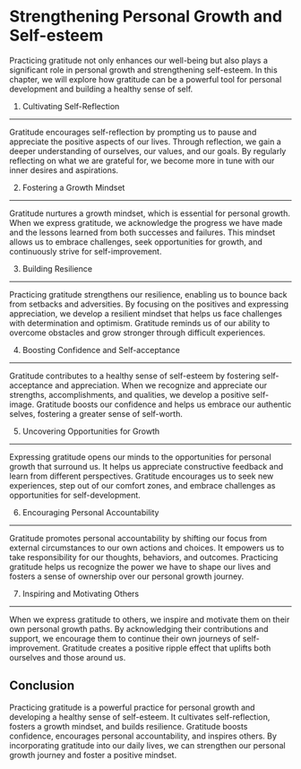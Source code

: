 Strengthening Personal Growth and Self-esteem
========================================================

Practicing gratitude not only enhances our well-being but also plays a significant role in personal growth and strengthening self-esteem. In this chapter, we will explore how gratitude can be a powerful tool for personal development and building a healthy sense of self.

1. Cultivating Self-Reflection
------------------------------

Gratitude encourages self-reflection by prompting us to pause and appreciate the positive aspects of our lives. Through reflection, we gain a deeper understanding of ourselves, our values, and our goals. By regularly reflecting on what we are grateful for, we become more in tune with our inner desires and aspirations.

2. Fostering a Growth Mindset
-----------------------------

Gratitude nurtures a growth mindset, which is essential for personal growth. When we express gratitude, we acknowledge the progress we have made and the lessons learned from both successes and failures. This mindset allows us to embrace challenges, seek opportunities for growth, and continuously strive for self-improvement.

3. Building Resilience
----------------------

Practicing gratitude strengthens our resilience, enabling us to bounce back from setbacks and adversities. By focusing on the positives and expressing appreciation, we develop a resilient mindset that helps us face challenges with determination and optimism. Gratitude reminds us of our ability to overcome obstacles and grow stronger through difficult experiences.

4. Boosting Confidence and Self-acceptance
------------------------------------------

Gratitude contributes to a healthy sense of self-esteem by fostering self-acceptance and appreciation. When we recognize and appreciate our strengths, accomplishments, and qualities, we develop a positive self-image. Gratitude boosts our confidence and helps us embrace our authentic selves, fostering a greater sense of self-worth.

5. Uncovering Opportunities for Growth
--------------------------------------

Expressing gratitude opens our minds to the opportunities for personal growth that surround us. It helps us appreciate constructive feedback and learn from different perspectives. Gratitude encourages us to seek new experiences, step out of our comfort zones, and embrace challenges as opportunities for self-development.

6. Encouraging Personal Accountability
--------------------------------------

Gratitude promotes personal accountability by shifting our focus from external circumstances to our own actions and choices. It empowers us to take responsibility for our thoughts, behaviors, and outcomes. Practicing gratitude helps us recognize the power we have to shape our lives and fosters a sense of ownership over our personal growth journey.

7. Inspiring and Motivating Others
----------------------------------

When we express gratitude to others, we inspire and motivate them on their own personal growth paths. By acknowledging their contributions and support, we encourage them to continue their own journeys of self-improvement. Gratitude creates a positive ripple effect that uplifts both ourselves and those around us.

Conclusion
----------

Practicing gratitude is a powerful practice for personal growth and developing a healthy sense of self-esteem. It cultivates self-reflection, fosters a growth mindset, and builds resilience. Gratitude boosts confidence, encourages personal accountability, and inspires others. By incorporating gratitude into our daily lives, we can strengthen our personal growth journey and foster a positive mindset.

